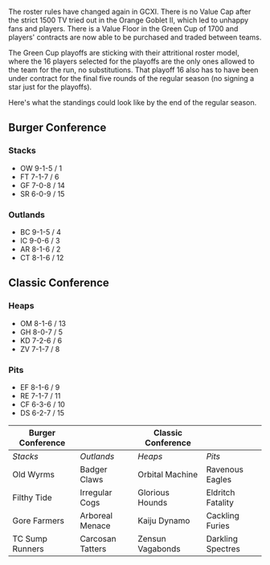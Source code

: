 The roster rules have changed again in GCXI. There is no Value Cap after the strict 1500 TV tried out in the Orange Goblet II, which led to unhappy fans and players. There is a Value Floor in the Green Cup of 1700 and players' contracts are now able to be purchased and traded between teams.

The Green Cup playoffs are sticking with their attritional roster model, where the 16 players selected for the playoffs are the only ones allowed to the team for the run, no substitutions. That playoff 16 also has to have been under contract for the final five rounds of the regular season (no signing a star just for the playoffs).

Here's what the standings could look like by the end of the regular season.

## Burger Conference

### Stacks

* OW 9-1-5 / 1
* FT 7-1-7 / 6
* GF 7-0-8 / 14
* SR 6-0-9 / 15

### Outlands

* BC 9-1-5 / 4
* IC 9-0-6 / 3
* AR 8-1-6 / 2
* CT 8-1-6 / 12

## Classic Conference

### Heaps

* OM 8-1-6 / 13
* GH 8-0-7 / 5
* KD 7-2-6 / 6
* ZV 7-1-7 / 8

### Pits

* EF 8-1-6 / 9
* RE 7-1-7 / 11
* CF 6-3-6 / 10
* DS 6-2-7 / 15


| Burger Conference | | Classic Conference | |
|---------------------|--|------------|----|
| *Stacks* | *Outlands* | *Heaps* | *Pits* |
| Old Wyrms | Badger Claws | Orbital Machine | Ravenous Eagles |
| Filthy Tide | Irregular Cogs | Glorious Hounds | Eldritch Fatality |
| Gore Farmers | Arboreal Menace | Kaiju Dynamo | Cackling Furies |
| TC Sump Runners | Carcosan Tatters | Zensun Vagabonds | Darkling Spectres |

